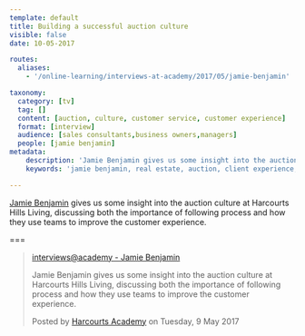 ```yaml
---
template: default
title: Building a successful auction culture
visible: false
date: 10-05-2017

routes:
  aliases:
    - '/online-learning/interviews-at-academy/2017/05/jamie-benjamin'

taxonomy:
  category: [tv]
  tag: []
  content: [auction, culture, customer service, customer experience]
  format: [interview]
  audience: [sales consultants,business owners,managers]
  people: [jamie benjamin]
metadata:
    description: 'Jamie Benjamin gives us some insight into the auction culture at Harcourts Hills Living, discussing both the importance of following process and how they use teams to improve the customer experience.'
    keywords: 'jamie benjamin, real estate, auction, client experience, harcourts'

---
```


[Jamie Benjamin](https://www.facebook.com/jamie.benjamin.35) gives us some insight into the auction culture at Harcourts Hills Living, discussing both the importance of following process and how they use teams to improve the customer experience.

===


  <!-- Load Facebook SDK for JavaScript -->
  <div id="fb-root"></div>
<script>(function(d, s, id) {
  var js, fjs = d.getElementsByTagName(s)[0];
  if (d.getElementById(id)) return;
  js = d.createElement(s); js.id = id;
  js.src = "//connect.facebook.net/en_GB/sdk.js#xfbml=1&version=v2.9&appId=667620916615872";
  fjs.parentNode.insertBefore(js, fjs);
}(document, 'script', 'facebook-jssdk'));</script>

  <!-- Your embedded video player code -->
  <div class="fb-video" data-href="https://www.facebook.com/harcourtsacademy/videos/10154343389142676/" data-show-text="false"><blockquote cite="https://www.facebook.com/harcourtsacademy/videos/10154343389142676/" class="fb-xfbml-parse-ignore"><a href="https://www.facebook.com/harcourtsacademy/videos/10154343389142676/">interviews&#064;academy - Jamie Benjamin</a><p>Jamie Benjamin gives us some insight into the auction culture at Harcourts Hills Living, discussing both the importance of following process and how they use teams to improve the customer experience.</p>Posted by <a href="https://www.facebook.com/harcourtsacademy/">Harcourts Academy</a> on Tuesday, 9 May 2017</blockquote></div>
